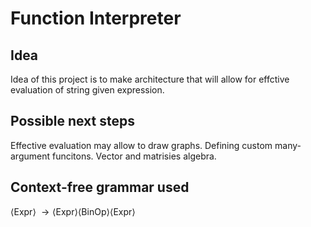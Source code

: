 # Function Interpreter
## Idea
Idea of this project is to make architecture that will allow for effctive evaluation of string given expression.

## Possible next steps
Effective evaluation may allow to draw graphs.
Defining custom many-argument funcitons.
Vector and matrisies algebra.

## Context-free grammar used
$\langle$Expr$\rangle\;\to\langle$Expr$\rangle\langle$BinOp$\rangle$$\langle$Expr$\rangle$
